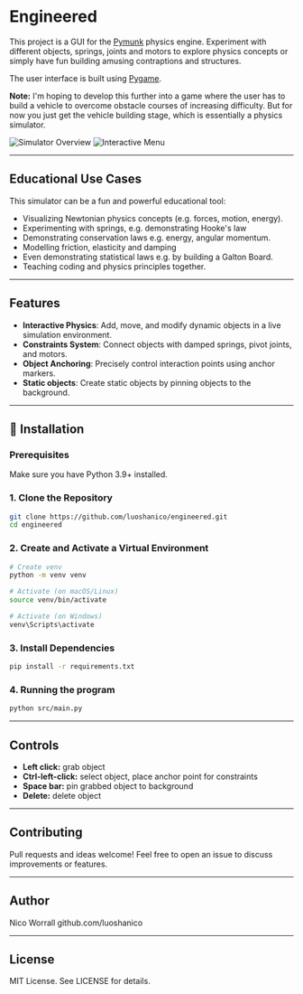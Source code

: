 # Engineered

This project is a GUI for the [Pymunk](https://www.pymunk.org/) physics engine. Experiment with different objects, springs, joints and motors to explore physics concepts or simply have fun building amusing contraptions and structures. 

The user interface is built using [Pygame](https://www.pygame.org/).

**Note:** I'm hoping to develop this further into a game where the user has to build a vehicle to overcome obstacle courses of increasing difficulty. But for now you just get the vehicle building stage, which is essentially a physics simulator.  

![Simulator Overview](# "Add screenshot of main simulation screen here")
![Interactive Menu](# "Add screenshot of interactive menu here")

--- 

## Educational Use Cases

This simulator can be a fun and powerful educational tool:
- Visualizing Newtonian physics concepts (e.g. forces, motion, energy).
- Experimenting with springs, e.g. demonstrating Hooke's law
- Demonstrating conservation laws e.g. energy, angular momentum.
- Modelling friction, elasticity and damping
- Even demonstrating statistical laws e.g. by building a Galton Board. 
- Teaching coding and physics principles together.

---

## Features

- **Interactive Physics**: Add, move, and modify dynamic objects in a live simulation environment.
- **Constraints System**: Connect objects with damped springs, pivot joints, and motors.
- **Object Anchoring**: Precisely control interaction points using anchor markers.
- **Static objects**: Create static objects by pinning objects to the background. 
  
---

## 🔧 Installation

### Prerequisites

Make sure you have Python 3.9+ installed.

### 1. Clone the Repository

```bash
git clone https://github.com/luoshanico/engineered.git
cd engineered
```

### 2. Create and Activate a Virtual Environment

```bash
# Create venv
python -m venv venv

# Activate (on macOS/Linux)
source venv/bin/activate

# Activate (on Windows)
venv\Scripts\activate
```

### 3. Install Dependencies

```bash
pip install -r requirements.txt
```

### 4. Running the program
```bash
python src/main.py
```
---

## Controls
- **Left click:** grab object
- **Ctrl-left-click:** select object, place anchor point for constraints
- **Space bar:** pin grabbed object to background
- **Delete:** delete object

---

## Contributing
Pull requests and ideas welcome! Feel free to open an issue to discuss improvements or features.

---

## Author
Nico Worrall
github.com/luoshanico

---

## License
MIT License. See LICENSE for details.



